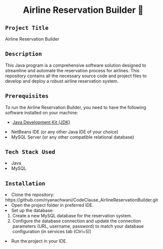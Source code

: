 <h1 align="center">
  <a href="# Airline Reservation Builder"></a>
  Airline Reservation Builder 💙
</h1>

## `Project Title`
Airline Reservation Builder

## `Description`
This Java program is a comprehensive software solution designed to streamline and automate the reservation process for airlines. This repository contains all the necessary source code and project files to develop and deploy a robust airline reservation system.

## `Prerequisites`
To run the Airline Reservation Builder, you need to have the following software installed on your machine:
- [Java Development Kit (JDK)](https://www.oracle.com/in/java/technologies/downloads/#jdk20-linux)
<li>NetBeans IDE (or any other Java IDE of your choice)</li>
<li>MySQL Server (or any other compatible relational database)</li>

## `Tech Stack Used`
<li>Java</li>
<li>MySQL</li>

## `Installation`
<li>Clone the repository: https://github.com/riyanachwani/CodeClause_AirlineReservationBuilder.git </li>
<li>Open the project folder in preferred IDE.</li>
<li>Set up the database:
<ol>
  <li>Create a new MySQL database for the reservation system.</li>
<li>Configure the database connection and update the connection parameters (URL, username, password) to match your database configuration (in services tab (Ctrl+5))</li>
</ol>
<li>Run the project in your IDE.</li>
